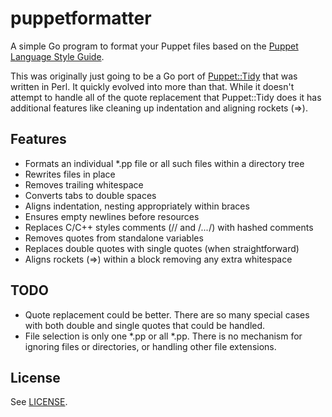 # puppetformatter
A simple Go program to format your Puppet files based on the [Puppet Language Style Guide](https://docs.puppetlabs.com/guides/style_guide.html).

This was originally just going to be a Go port of [Puppet::Tidy](http://puppetlabs.com/presentations/clean-manifests-puppettidy) that was written in Perl.  It quickly evolved into more than that.  While it doesn't attempt to handle all of the quote replacement that Puppet::Tidy does it has additional features like cleaning up indentation and aligning rockets (=>).

## Features

* Formats an individual *.pp file or all such files within a directory tree
* Rewrites files in place
* Removes trailing whitespace
* Converts tabs to double spaces
* Aligns indentation, nesting appropriately within braces
* Ensures empty newlines before resources
* Replaces C/C++ styles comments (// and /*...*/) with hashed comments
* Removes quotes from standalone variables
* Replaces double quotes with single quotes (when straightforward)
* Aligns rockets (=>) within a block removing any extra whitespace

## TODO

* Quote replacement could be better.  There are so many special cases with both double and single quotes that could be handled.
* File selection is only one *.pp or all *.pp.  There is no mechanism for ignoring files or directories, or handling other file extensions.

## License

See [LICENSE](https://github.com/opub/puppetformatter/LICENSE).
